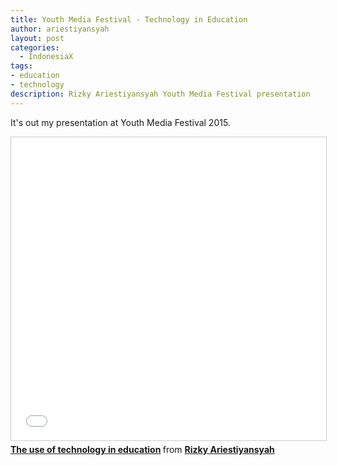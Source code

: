 ```yaml
---
title: Youth Media Festival - Technology in Education
author: ariestiyansyah
layout: post
categories:
  - IndonesiaX
tags:
- education
- technology
description: Rizky Ariestiyansyah Youth Media Festival presentation
---
```


It's out my presentation at Youth Media Festival 2015.

<iframe src="//www.slideshare.net/slideshow/embed_code/key/IYGsp8pUKM1zTq" width="595" height="485" frameborder="0" marginwidth="0" marginheight="0" scrolling="no" style="border:1px solid #CCC; border-width:1px; margin-bottom:5px; max-width: 100%;" allowfullscreen> </iframe> <div style="margin-bottom:5px"> <strong> <a href="//www.slideshare.net/Liyan_oz/the-use-of-technology-in-education" title="The use of technology in education" target="_blank">The use of technology in education</a> </strong> from <strong><a target="_blank" href="//www.slideshare.net/Liyan_oz">Rizky Ariestiyansyah</a></strong> </div>
